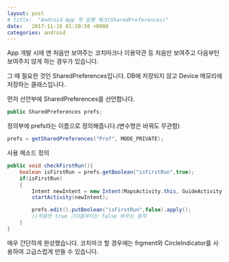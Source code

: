 ```yaml
---
layout: post
# title:  "Android App 첫 실행 체크(SharedPreferences)"
date:   2017-11-16 01:20:58 +0900
categories: android
---
```

App 개발 시에 맨 처음만 보여주는 코치마크나 이용약관 등 처음만 보여주고 다음부턴 보여주지 않게 하는 경우가 있습니다.

그 때 필요한 것인 SharedPreferences입니다. 
DB에 저장되지 않고 Device 메모리에 저장하는 클래스입니다.

먼저 선언부에 SharedPreferences를 선언합니다.
```java
public SharedPreferences prefs;
```

정의부에 prefs라는 이름으로 정의해줍니다.(변수명은 바꿔도 무관함)
```java
prefs = getSharedPreferences("Pref", MODE_PRIVATE);
```

사용 메소드 정의

```java
public void checkFirstRun(){
    boolean isFirstRun = prefs.getBoolean("isFirstRun",true);
    if(isFirstRun)
    {
        Intent newIntent = new Intent(MapsActivity.this, GuideActivity.class);
        startActivity(newIntent);

        prefs.edit().putBoolean("isFirstRun",false).apply();
        //처음만 true 그다음부터는 false 바꾸는 동작
    }
}
```

매우 간단하게 완성했습니다.
코치마크 할 경우에는 frgment와 CircleIndicator를 사용하여 고급스럽게 만들 수 있습니다.

[jekyll-gh]:   https://github.com/quarl894

